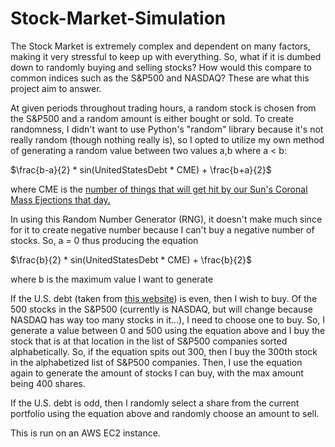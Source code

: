 # Stock-Market-Simulation

The Stock Market is extremely complex and dependent on many factors, making it very stressful to keep up with everything. So, what if it is dumbed down to randomly buying and selling stocks? How would this compare to common indices such as the S&P500 and NASDAQ? These are what this project aim to answer.

At given periods throughout trading hours, a random stock is chosen from the S&P500 and a random amount is either bought or sold. To create randomness, I didn't want to use Python's "random" library because it's not really random (though nothing really is), so I opted to utilize my own method of generating a random value between two values a,b where a < b:

$\frac{b-a}{2} * sin(UnitedStatesDebt * CME) + \frac{b+a}{2}$

where CME is the [number of things that will get hit by our Sun's Coronal Mass Ejections that day.](https://kauai.ccmc.gsfc.nasa.gov/DONKI/WS/get/CME?startDate=2023-10-09&endDate=2023-10-09)

In using this Random Number Generator (RNG), it doesn't make much since for it to create negative number because I can't buy a negative number of stocks. So, a = 0 thus producing the equation 

$\frac{b}{2} * sin(UnitedStatesDebt * CME) + \frac{b}{2}$

where b is the maximum value I want to generate

If the U.S. debt (taken from [this website](https://www.usdebtclock.org/world-debt-clock.html)) is even, then I wish to buy. Of the 500 stocks in the S&P500 (currently is NASDAQ, but will change because NASDAQ has way too many stocks in it...), I need to choose one to buy. So, I generate a value between 0 and 500 using the equation above and I buy the stock that is at that location in the list of S&P500 companies sorted alphabetically. So, if the equation spits out 300, then I buy the 300th stock in the alphabetized list of S&P500 companies. Then, I use the equation again to generate the amount of stocks I can buy, with the max amount being 400 shares.

If the U.S. debt is odd, then I randomly select a share from the current portfolio using the equation above and randomly choose an amount to sell.

This is run on an AWS EC2 instance.

